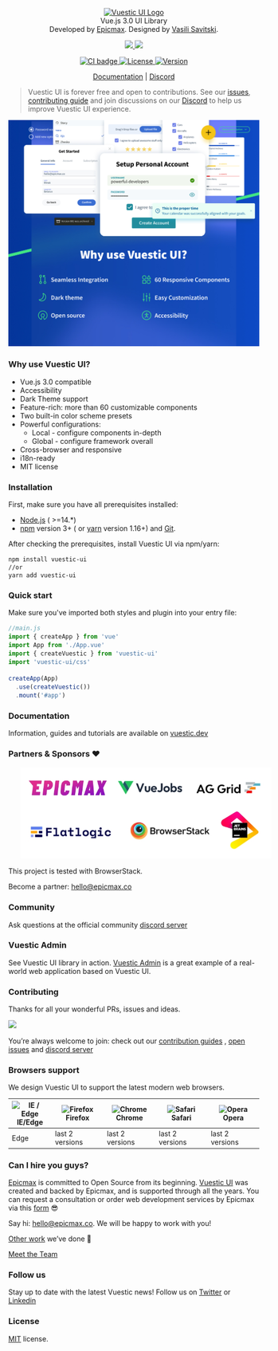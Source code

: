 <p align="center">
  <a href="https://vuestic.dev" target="_blank">
      <img alt="Vuestic UI Logo" width="400" src="https://user-images.githubusercontent.com/29167241/208700497-c356a0eb-338f-46cc-a2ca-4a892df7e446.png">
  </a>
      <br>
  Vue.js 3.0 UI Library
  <br>
  Developed by <a href="https://epicmax.co">Epicmax</a>. Designed by
  <a href="https://twitter.com/xxsavitski">Vasili Savitski</a>.
  <br>
</p>

<p align="center">
  <a href="https://github.com/epicmaxco/vuestic-ui/tree/develop/packages/extensions/ag-grid-theme">
    <img src="https://img.shields.io/npm/v/@vuestic/ag-grid-theme?label=ag-grid-theme">
  </a>
  <a href="https://github.com/epicmaxco/vuestic-ui/tree/develop/packages/vue-cli-plugin">
    <img src="https://img.shields.io/npm/v/vue-cli-plugin-vuestic-ui?label=vue-cli-plugin">
  </a>
</p>

<p align="center">
  <a href="https://app.circleci.com/pipelines/github/epicmaxco/vuestic-ui">
    <img src="https://img.shields.io/circleci/build/github/epicmaxco/vuestic-ui/develop" alt="CI badge">
  </a>
  <a href="https://github.com/epicmaxco/vuestic-ui/blob/develop/LICENSE.MD">
    <img src="https://img.shields.io/npm/l/vuestic-ui.svg" alt="License">
  </a>
  <a href="https://www.npmjs.com/package/vuestic-ui">
    <img src="https://img.shields.io/github/package-json/v/epicmaxco/vuestic-ui?filename=packages%2Fui%2Fpackage.json" alt="Version">
  </a>
</p>

<p align="center">
  <a href="https://vuestic.dev/">Documentation</a>
  |
  <a href="https://discord.gg/u7fQdqQt8c">Discord</a>
</p>

> Vuestic UI is forever free and open to contributions. See our
<a href="https://github.com/epicmaxco/vuestic-ui/issues">issues</a>,
<a href="https://vuestic.dev/en/contribution/guide">contributing guide</a> and join discussions on our
<a href="https://discord.gg/u7fQdqQt8c">Discord</a> to help us improve Vuestic UI experience.

  <p align="center">
    <img src=".github/assets/vuestic-ui-image.jpg">
  </p>

### Why use Vuestic UI?

- Vue.js 3.0 compatible
- Accessibility
- Dark Theme support
- Feature-rich: more than 60 customizable components
- Two built-in color scheme presets
- Powerful configurations:
    - Local - configure components in-depth
    - Global - configure framework overall
- Cross-browser and responsive
- i18n-ready
- MIT license

### Installation

First, make sure you have all prerequisites installed:

* [Node.js](https://nodejs.org/en/) ( >=14.*)
* [npm](https://www.npmjs.com/get-npm) version 3+ (
  or [yarn](https://yarnpkg.com/lang/en/docs/install) version 1.16+)
  and [Git](https://git-scm.com).

After checking the prerequisites, install Vuestic UI via npm/yarn:

```shell
npm install vuestic-ui
//or
yarn add vuestic-ui
```

### Quick start

Make sure you've imported both styles and plugin into your entry file:

```javascript
//main.js
import { createApp } from 'vue'
import App from './App.vue'
import { createVuestic } from 'vuestic-ui'
import 'vuestic-ui/css'

createApp(App)
  .use(createVuestic())
  .mount('#app')
```

### Documentation

Information, guides and tutorials are available
on [vuestic.dev](https://vuestic.dev)

### Partners & Sponsors ❤️

<img hspace="24" src="./.github/assets/sponsors.jpg" loading="lazy" alt="Epicmax, vuejobs, ag-grid, flatlogic, browserstack and jetbrains">

<br />

This project is tested with BrowserStack.

Become a partner: [hello@epicmax.co](mailto:hello@epicmax.co)

### Community

Ask questions at the official
community [discord server](https://discord.gg/u7fQdqQt8c)

### Vuestic Admin

See Vuestic UI library in
action. [Vuestic Admin](https://github.com/epicmaxco/vuestic-admin) is a great
example of a real-world web application based on Vuestic UI.

### Contributing

Thanks for all your wonderful PRs, issues and ideas.

<a href="https://github.com/epicmaxco/vuestic-ui/graphs/contributors">
  <img src="https://opencollective.com/vuestic-ui/contributors.svg?width=890&button=false" />
</a>
<br />

You’re always welcome to join: check out
our <a href="https://vuestic.dev/en/contribution/guide">
contribution guides</a>
, [open issues](https://github.com/epicmaxco/vuestic-ui/issues)
and [discord server](https://discord.gg/u7fQdqQt8c)

### Browsers support

We design Vuestic UI to support the latest modern web browsers.

| <img src="https://raw.githubusercontent.com/alrra/browser-logos/master/src/edge/edge_48x48.png" alt="IE / Edge" width="24px" height="24px" /><br>IE/Edge | <img src="https://raw.githubusercontent.com/alrra/browser-logos/master/src/firefox/firefox_48x48.png" alt="Firefox" width="24px" height="24px" /><br>Firefox | <img src="https://raw.githubusercontent.com/alrra/browser-logos/master/src/chrome/chrome_48x48.png" alt="Chrome" width="24px" height="24px" /><br>Chrome | <img src="https://raw.githubusercontent.com/alrra/browser-logos/master/src/safari/safari_48x48.png" alt="Safari" width="24px" height="24px" /><br>Safari | <img src="https://raw.githubusercontent.com/alrra/browser-logos/master/src/opera/opera_48x48.png" alt="Opera" width="24px" height="24px" /><br>Opera |
| --- | --- | --- | --- | --- |
| Edge | last 2 versions  | last 2 versions | last 2 versions | last 2 versions |

### Can I hire you guys?
[Epicmax](https://epicmax.co) is committed to Open Source from its beginning.
[Vuestic UI](https://vuestic.dev) was created and backed by Epicmax, and is supported through all the years. 
You can request a consultation or order web development services by Epicmax via this [form](https://epicmax.co/contacts) 😎

Say hi: <a href="mailto:hello@epicmax.co">hello@epicmax.co</a>. We will be happy to work with you! 

[Other work](https://epicmax.co) we’ve done 🤘

[Meet the Team](https://vuestic.dev/team)

### Follow us

Stay up to date with the latest Vuestic news! Follow us
on [Twitter](https://twitter.com/vuestic_ui)
or [Linkedin](https://www.linkedin.com/company/18509340)

### License

[MIT](https://github.com/epicmaxco/vuestic-ui/blob/develop/LICENSE.MD) license.
